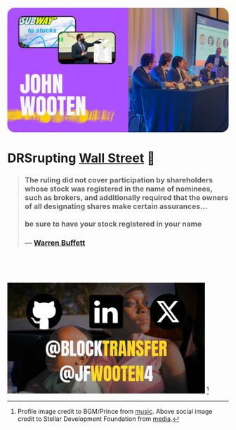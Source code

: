 [![intro](imgs/cover.png)](https://wooten.link/media) <!-- https://www.canva.com/design/DAGGtsOcZLY/L5bg1YbLcQU1388w3Th27w/edit?ui=eyJEIjp7IlQiOnsiQSI6IlBCSGptS1BaVDZadGcxazQifX19 -->


# DRSrupting [Wall Street](https://youtu.be/bP74RBTE8kI?t=481s) 🌌

<blockquote>
  <h3>
    The ruling did not cover participation by shareholders whose stock was registered in the name of nominees, such as brokers, and additionally required that the owners of all designating shares make certain assurances...<br><br>
    be sure to have your stock registered in your name
  </h3>
  <h3>— <a href="https://www.berkshirehathaway.com/letters/1981.html">Warren Buffett</a></h3>
</blockquote>


<br><br><br>


[<img width="450" alt="more" src="imgs/socials.png">](https://wooten.link/origins)
[^pic]

[^pic]: Profile image credit to BGM/Prince from [music](https://youtu.be/6OoSnurHlr8). Above social image credit to Stellar Development Foundation from [media](https://docs.google.com/presentation/d/1Au5rroYIYN675IZ7FHvjw2ehpIHQSo6g7X6n1AtAKk0/edit).
